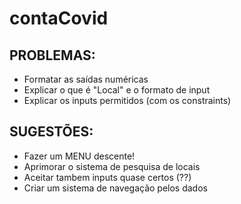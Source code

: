 # contaCovid


## PROBLEMAS:
* Formatar as saídas numéricas
* Explicar o que é "Local" e o formato de input
* Explicar os inputs permitidos (com os constraints)

## SUGESTÕES:
* Fazer um MENU descente! 
* Aprimorar o sistema de pesquisa de locais
* Aceitar tambem inputs quase certos (??)
* Criar um sistema de navegação pelos dados
